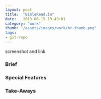 ```yaml
---
layout: post
title:  "BibleRead.in"
date:   2013-06-15 13:49:01
category: "work"
thumb: "/assets/images/work/br-thumb.png"
tags:
- git-repo
---
```



screenshot and link  

### Brief

### Special Features

### Take-Aways